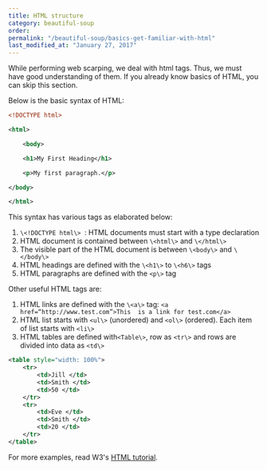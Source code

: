 ```yaml
---
title: HTML structure
category: beautiful-soup
order: 
permalink: "/beautiful-soup/basics-get-familiar-with-html"
last_modified_at: "January 27, 2017"
---
```


While performing web scarping, we deal with html tags. Thus, we must have good understanding of them. If you already know basics of HTML, you can skip this section.

Below is the basic syntax of HTML:

``` xml
<!DOCTYPE html>

<html>

    <body>

	<h1>My First Heading</h1>

	<p>My first paragraph.</p>

</body>

</html>
```

This syntax has various tags as elaborated below:

1.  `\<!DOCTYPE html\> `: HTML documents must start with a type declaration
2.  HTML document is contained between `\<html\>` and `\</html\>`
3.  The visible part of the HTML document is between `\<body\>` and `\</body\>`
4.  HTML headings are defined with the `\<h1\>` to `\<h6\>` tags
5.  HTML paragraphs are defined with the `<p\>` tag

Other useful HTML tags are:

1.  HTML links are defined with the `\<a\>` tag:  `<a href=“http://www.test.com”>This  is a link for test.com</a>`
2.  HTML list starts with `<ul\>` (unordered) and `<ol\>` (ordered).  Each item of list starts with `<li\>`
3.  HTML tables are defined with`<Table\>`, row as `<tr\>` and rows are divided into data as `<td\>`

``` xml
<table style="width: 100%">
	<tr>
		<td>Jill </td>
		<td>Smith </td>
		<td>50 </td>
    </tr>
    <tr>
		<td>Eve </td>
		<td>Smith </td>
		<td>20 </td>
    </tr>
</table>
```

For more examples, read W3's [HTML tutorial](http://www.w3schools.com/html/).
